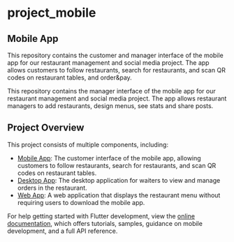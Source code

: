 # project_mobile

## Mobile App

This repository contains the customer and manager interface of the mobile app for our restaurant management and social media project. The app allows customers to follow restaurants, search for restaurants, and scan QR codes on restaurant tables, and order&pay.

This repository contains the manager interface of the mobile app for our restaurant management and social media project. The app allows restaurant managers to add restaurants, design menus, see stats and share posts.

## Project Overview

This project consists of multiple components, including:

- [Mobile App](https://github.com/alidogangullu/project_mobile): The customer interface of the mobile app, allowing customers to follow restaurants, search for restaurants, and scan QR codes on restaurant tables.
- [Desktop App](https://github.com/alidogangullu/project_desktop): The desktop application for waiters to view and manage orders in the restaurant.
- [Web App](https://github.com/alidogangullu/project_web): A web application that displays the restaurant menu without requiring users to download the mobile app.

For help getting started with Flutter development, view the
[online documentation](https://docs.flutter.dev/), which offers tutorials,
samples, guidance on mobile development, and a full API reference.
